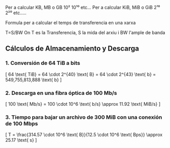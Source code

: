 Per a calcular KB, MB o GB
10² 10¹⁰ etc...
Per a calcular KiB, MiB o GiB
2¹⁰ 2²⁰ etc.....

Formula per a calcular el temps de transferencia en una xarxa

T=S/BW
On T es la Transferencia, S la mida del arxiu i BW l'ample de banda

## Cálculos de Almacenamiento y Descarga

### 1. Conversión de 64 TiB a bits

\[
64 \text{ TiB} = 64 \cdot 2^{40} \text{ B} = 64 \cdot 2^{43} \text{ b} = 549,755,813,888 \text{ b}
\]

### 2. Descarga en una fibra óptica de 100 Mb/s

\[
100 \text{ Mb/s} = 100 \cdot 10^6 \text{ b/s} \approx 11.92 \text{ MiB/s}
\]

### 3. Tiempo para bajar un archivo de 300 MiB con una conexión de 100 Mbps

\[
T = \frac{314.57 \cdot 10^6 \text{ B}}{12.5 \cdot 10^6 \text{ Bps}} \approx 25.17 \text{ s}
\]


